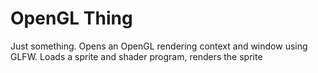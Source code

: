 # OpenGL Thing

Just something. Opens an OpenGL rendering context and window using GLFW. 
Loads a sprite and shader program, renders the sprite
